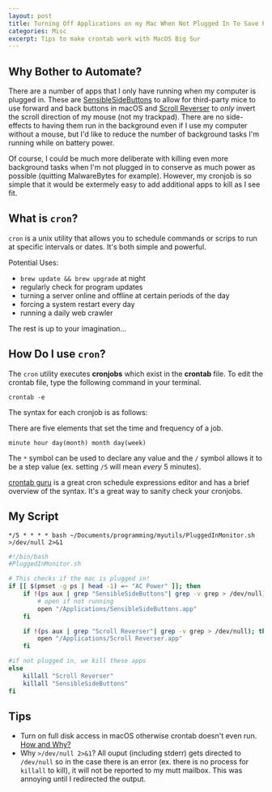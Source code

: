 ```yaml
---
layout: post
title: Turning Off Applications on my Mac When Not Plugged In To Save Power
categories: Misc 
excerpt: Tips to make crontab work with MacOS Big Sur 
---
```


## Why Bother to Automate?

There are a number of apps that I only have running when my computer is plugged in. These are [SensibleSideButtons](https://sensible-side-buttons.archagon.net) to allow for third-party mice to use forward and back buttons in macOS and [Scroll Reverser](https://pilotmoon.com/scrollreverser/) to *only* invert the scroll direction of my mouse (not my trackpad). There are no side-effects to having them run in the background even if I use my computer without a mouse, but I'd like to reduce the number of background tasks I'm running while on battery power.



Of course, I could be much more deliberate with killing even more background tasks when I'm not plugged in to conserve as much power as possible (quitting MalwareBytes for example). However, my cronjob is so simple that it would be extermely easy to add additional apps to kill as I see fit.

## What is `cron`?

`cron` is a unix utility that allows you to schedule commands or scrips to run at specific intervals or dates. It's both simple and powerful.

Potential Uses:

- `brew update && brew upgrade` at night
- regularly check for program updates
- turning a server online and offline at certain periods of the day
- forcing a system restart every day
- running a daily web crawler

The rest is up to your imagination...

## How Do I use `cron`?


The `cron` utility executes **cronjobs** which exist in the **crontab** file. To edit the crontab file, type the following command in your terminal.
```
crontab -e
```

The syntax for each cronjob is as follows:

There are five elements that set the time and frequency of a job. 

```
minute hour day(month) month day(week)
```

The `*` symbol can be used to declare any value and the `/` symbol allows it to be a step value (ex. setting `/5` will mean *every* 5 minutes).

[crontab guru](https://crontab.guru/) is a great cron schedule expressions editor and has a brief overview of the syntax. It's a great way to sanity check your cronjobs.

## My Script

```
*/5 * * * * bash ~/Documents/programming/myutils/PluggedInMonitor.sh >/dev/null 2>&1
```


``` bash
#!/bin/bash
#PluggedInMonitor.sh

# This checks if the mac is plugged in!
if [[ $(pmset -g ps | head -1) =~ "AC Power" ]]; then
    if !(ps aux | grep "SensibleSideButtons"| grep -v grep > /dev/null); then
        # open if not running
        open "/Applications/SensibleSideButtons.app"
    fi

    if !(ps aux | grep "Scroll Reverser"| grep -v grep > /dev/null); then
        open "/Applications/Scroll Reverser.app"
    fi

#if not plugged in, we kill these apps
else 
    killall "Scroll Reverser"
    killall "SensibleSideButtons"
fi
```

## Tips

- Turn on full disk access in macOS otherwise crontab doesn't even run. [How and Why?](https://medium.com/macoclock/automate-running-a-script-using-crontab-on-macos-88a378e0aeac)
- Why `>/dev/null 2>&1`? All ouput (including stderr) gets directed to `/dev/null` so in the case there is an error (ex. there is no process for `killall` to kill), it will not be reported to my mutt mailbox. This was annoying until I redirected the output.

